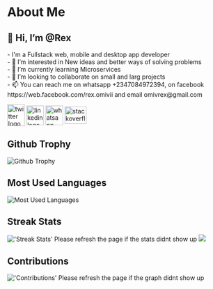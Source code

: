<h1>About Me</h1>

<h2>👋 Hi, I’m @Rex</h2>
- I'm a Fullstack web, mobile and desktop app developer
<br>
- 👀 I’m interested in New ideas and better ways of solving problems
<br>
- 🌱 I’m currently learning Microservices
<br>
- 💞️ I’m looking to collaborate on small and larg projects
<br>
- 📫 You can reach me on whatsapp +2347084972394, on facebook https://web.facebook.com/rex.omivii and email omivrex@gmail.com

<p align="left" dir="auto">
<a href="https://www.twitter.com/RexOmiv" rel="nofollow"><img align="center" src="https://cdn.freebiesupply.com/logos/large/2x/twitter-logo-svg-vector.svg" alt="twitter logo" height="50" width="40" style="max-width: 100%;"></a>
<a href="https://www.linkedin.com/in/rex-omiv" rel="nofollow"><img align="center" src="https://www.edigitalagency.com.au/wp-content/uploads/Linkedin-logo-icon-png.png" alt="linkedin logo" height="45" width="40" style="max-width: 100%;"></a>
<a href="https://web.whatsapp.com/send?phone=+2347084972394" rel="nofollow"><img align="center" src="" alt="whatsapp logo" height="45" width="40" data-canonical-src="https://cdn.freebiesupply.com/logos/large/2x/whatsapp-logo-svg-vector.svg" style="max-width: 100%;"></a>
<a href="https://stackoverflow.com/users/11702184/thesmartdeveloper" rel="nofollow"><img align="center" src="https://camo.githubusercontent.com/54b404409b6fe7e235adae660d5aacd44f40c465574dd82d76d5cb40b5106786/68747470733a2f2f63646e2e69636f6e73636f75742e636f6d2f69636f6e2f667265652f706e672d3235362f737461636b6f766572666c6f772d323735323036352d323238343838322e706e67" alt="stackoverflow logo" height="40" width="50" data-canonical-src="https://cdn.iconscout.com/icon/free/png-256/stackoverflow-2752065-2284882.png" style="max-width: 100%;"></a>
</p>

<h2>Github Trophy</h2>
<img alt="Github Trophy" src="https://github-profile-trophy.vercel.app/?username=omivrex&amp;theme=gruvbox" style="max-width: 100%;">

<h2>Most Used Languages</h2>
<img alt="Most Used Languages" src="https://github-readme-stats.vercel.app/api/top-langs/?username=omivrex&amp;langs_count=5&amp;theme=tokyonight" style="max-width: 100%;">

 <h2>Streak Stats</h2>
 <img alt="'Streak Stats' Please refresh the page if the stats didnt show up" src="https://github-readme-streak-stats.herokuapp.com/?user=omivrex&theme=dark">

 <img src="https://github-readme-stats.vercel.app/api/?username=omivrex&count_private=true&theme=tokyonight&showicons=true">
 
 <h2>Contributions</h2>
 <img alt="'Contributions' Please refresh the page if the graph didnt show up" src="https://activity-graph.herokuapp.com/graph?username=omivrex&theme=dracula">

<!---
omivrex/omivrex is a ✨ special ✨ repository because its `README.md` (this file) appears on your GitHub profile.
You can click the Preview link to take a look at your changes.
--->
